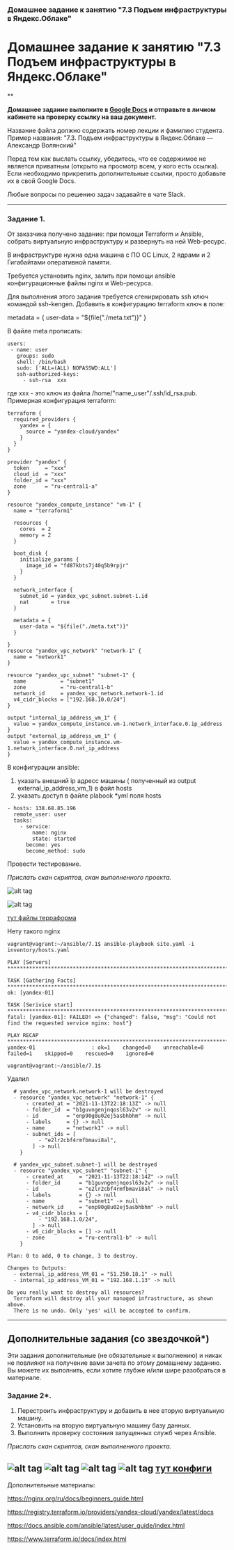 ### Домашнее задание к занятию "7.3 Подъем инфраструктуры в Яндекс.Облаке"

# Домашнее задание к занятию "7.3 Подъем инфраструктуры в Яндекс.Облаке"

**

**Домашнее задание выполните в [Google Docs](https://docs.google.com/) и отправьте в личном кабинете на проверку ссылку на ваш документ.** 

Название файла должно содержать номер лекции и фамилию студента. Пример названия: "7.3. Подъем инфраструктуры в Яндекс.Облаке — Александр Волянский"
 
Перед тем как выслать ссылку, убедитесь, что ее содержимое не является приватным (открыто на просмотр всем, у кого есть ссылка). Если необходимо прикрепить дополнительные ссылки, просто добавьте их в свой Google Docs.

Любые вопросы по решению задач задавайте в чате Slack.

 ---

### Задание 1. 

От заказчика получено задание: при помощи Terraform и Ansible, собрать виртуальную инфраструктуру и развернуть на ней Web-ресурс. 

В инфраструктуре нужна одна машина с ПО ОС Linux, 2 ядрами и 2 Гигабайтами оперативной памяти. 

Требуется установить nginx, залить при помощи ansible конфигурационные файлы nginx и Web-ресурса. 

Для выполнения этого задания требуется сгенирировать ssh ключ командой ssh-kengen. Добавить в конфигурацию terraform ключ в поле:

 metadata = {
    user-data = "${file("./meta.txt")}"
  }
 
 В файле meta прописать: 
 ```
 users:
  - name: user
    groups: sudo
    shell: /bin/bash
    sudo: ['ALL=(ALL) NOPASSWD:ALL']
    ssh-authorized-keys:
      - ssh-rsa  xxx
```

где xxx - это ключ из файла /home/"name_user"/.ssh/id_rsa.pub.
Примерная конфигурация terraform:
```
terraform {
  required_providers {
    yandex = {
      source = "yandex-cloud/yandex"
    }
  }
}

provider "yandex" {
  token     = "xxx"
  cloud_id  = "xxx"
  folder_id = "xxx"
  zone      = "ru-central1-a"
}

resource "yandex_compute_instance" "vm-1" {
  name = "terraform1"

  resources {
    cores  = 2
    memory = 2
  }

  boot_disk {
    initialize_params {
      image_id = "fd87kbts7j40q5b9rpjr"
    }
  }

  network_interface {
    subnet_id = yandex_vpc_subnet.subnet-1.id
    nat       = true
  }
  
  metadata = {
    user-data = "${file("./meta.txt")}"
  }

}
resource "yandex_vpc_network" "network-1" {
  name = "network1"
}

resource "yandex_vpc_subnet" "subnet-1" {
  name           = "subnet1"
  zone           = "ru-central1-b"
  network_id     = yandex_vpc_network.network-1.id
  v4_cidr_blocks = ["192.168.10.0/24"]
}

output "internal_ip_address_vm_1" {
  value = yandex_compute_instance.vm-1.network_interface.0.ip_address
}
output "external_ip_address_vm_1" {
  value = yandex_compute_instance.vm-1.network_interface.0.nat_ip_address
}
```
В конфигурации ansible:
1) указать внешний ip адресс машины ( полученный из output external_ip_address_vm_1)  в файл hosts
2) указать доступ в файле plabook *yml поля hosts
```
- hosts: 138.68.85.196
  remote_user: user
  tasks:
    - service:
        name: nginx
        state: started
      become: yes
      become_method: sudo
```

Провести тестирование. 


*Прислать скан скриптов, скан выполненного проекта.*

![alt tag](https://github.com/avo1yanskiy/slin-homeworks/blob/main/sdvps-homeworks/images/7.3/Screenshot_1.png)

![alt tag](https://github.com/avo1yanskiy/slin-homeworks/blob/main/sdvps-homeworks/images/7.3/Screenshot_2.png)


[тут файлы терраформа](https://github.com/avo1yanskiy/slin-homeworks/tree/main/sdvps-homeworks/terraform/terraform-1)

Нету такого nginx

```
vagrant@vagrant:~/ansible/7.1$ ansible-playbook site.yaml -i inventory/hosts.yaml

PLAY [Servers] *******************************************************************************************************************

TASK [Gathering Facts] ***********************************************************************************************************
ok: [yandex-01]

TASK [Serivice start] ************************************************************************************************************
fatal: [yandex-01]: FAILED! => {"changed": false, "msg": "Could not find the requested service nginx: host"}

PLAY RECAP ***********************************************************************************************************************
yandex-01                  : ok=1    changed=0    unreachable=0    failed=1    skipped=0    rescued=0    ignored=0

vagrant@vagrant:~/ansible/7.1$
```

Удалил
```
  # yandex_vpc_network.network-1 will be destroyed
  - resource "yandex_vpc_network" "network-1" {
      - created_at = "2021-11-13T22:18:13Z" -> null
      - folder_id  = "b1guvngenjnqosl63v2v" -> null
      - id         = "enp90g8u02ej5asbhbhm" -> null
      - labels     = {} -> null
      - name       = "network1" -> null
      - subnet_ids = [
          - "e2lr2cbf4rmfbmavi8al",
        ] -> null
    }

  # yandex_vpc_subnet.subnet-1 will be destroyed
  - resource "yandex_vpc_subnet" "subnet-1" {
      - created_at     = "2021-11-13T22:18:14Z" -> null
      - folder_id      = "b1guvngenjnqosl63v2v" -> null
      - id             = "e2lr2cbf4rmfbmavi8al" -> null
      - labels         = {} -> null
      - name           = "subnet1" -> null
      - network_id     = "enp90g8u02ej5asbhbhm" -> null
      - v4_cidr_blocks = [
          - "192.168.1.0/24",
        ] -> null
      - v6_cidr_blocks = [] -> null
      - zone           = "ru-central1-b" -> null
    }

Plan: 0 to add, 0 to change, 3 to destroy.

Changes to Outputs:
  - external_ip_address_VM_01 = "51.250.18.1" -> null
  - internal_ip_address_VM_01 = "192.168.1.13" -> null

Do you really want to destroy all resources?
  Terraform will destroy all your managed infrastructure, as shown above.
  There is no undo. Only 'yes' will be accepted to confirm.

```

---

## Дополнительные задания (со звездочкой*)

Эти задания дополнительные (не обязательные к выполнению) и никак не повлияют на получение вами зачета по этому домашнему заданию. Вы можете их выполнить, если хотите глубже и/или шире разобраться в материале.
 
### Задание 2*.

1. Перестроить инфраструктуру и добавить в нее вторую виртуальную машину. 
2. Установить на вторую виртуальную машину базу данных. 
3. Выполнить проверку состояния запущенных служб через Ansible.


*Прислать скан скриптов, скан выполненного проекта.*

![alt tag](https://github.com/avo1yanskiy/slin-homeworks/blob/main/sdvps-homeworks/images/7.3/vm.png)
![alt tag](https://github.com/avo1yanskiy/slin-homeworks/blob/main/sdvps-homeworks/images/7.3/site.png)
![alt tag](https://github.com/avo1yanskiy/slin-homeworks/blob/main/sdvps-homeworks/images/7.3/host.png)
![alt tag](https://github.com/avo1yanskiy/slin-homeworks/blob/main/sdvps-homeworks/images/7.3/ping.png)
[тут конфиги](https://github.com/avo1yanskiy/slin-homeworks/tree/main/sdvps-homeworks/terraform/terraform-2)
---

Дополнительные материалы: 

https://nginx.org/ru/docs/beginners_guide.html

https://registry.terraform.io/providers/yandex-cloud/yandex/latest/docs

https://docs.ansible.com/ansible/latest/user_guide/index.html

https://www.terraform.io/docs/index.html
